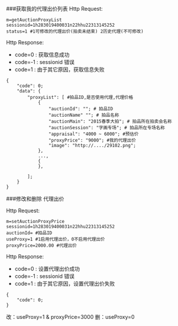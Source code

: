 ###获取我的代理出价列表
Http Request: 

```
m=getAuctionProxyList
sessionid=1h283019400031n22hhu22313145252
status=1 #1可修改的代理出价(拍卖未结束) 2历史代理(不可修改)
```

Http Response:

- code=0 : 获取信息成功
- code=-1 : sessionid 错误
- code=1 : 由于其它原因，获取信息失败  

``` 
{ 
    "code": 0;
    "data": {
    	"proxyList": [ #拍品ID,是否使用代理,代理价格
    	    {
    	        "auctionId": ""; # 拍品ID
    	        "auctionName" ""; # 拍品名称
    	        "auctionMain": "2015春季大拍"; # 拍品所在拍卖会名称
    	        "auctionSession": "字画专场"; # 拍品所在专场名称
    	        "appraisal": "4000 ~ 6000"; #预估价
    	        "proxyPrice": "9000"; #我的代理出价
                "image": "http://..../29102.png"; 
    	    },
    	    ...,
    	    {
    	    },
    	   
    	];    	
    }
} 
```

###修改和删除 代理出价

Http Request: 

```
m=setAuctionProxyPrice
sessionid=1h283019400031n22hhu22313145252
auctionId= #拍品ID
useProxy=1 #1启用代理出价，0不启用代理出价
proxyPrice=2000.00 #代理出价
```
Http Response:

- code=0 : 设置代理出价成功
- code=-1 : sessionid 错误
- code=1 : 由于其它原因，设置代理出价失败

``` 
{ 
    "code": 0;
} 
```
改：useProxy=1 & proxyPrice=3000
删：useProxy=0
